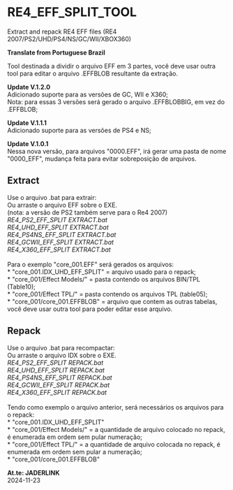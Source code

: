 # RE4_EFF_SPLIT_TOOL

Extract and repack RE4 EFF files (RE4 2007/PS2/UHD/PS4/NS/GC/WII/XBOX360)

**Translate from Portuguese Brazil**

Tool destinada a dividir o arquivo EFF em 3 partes, você deve usar outra tool para editar o arquivo .EFFBLOB resultante da extração.

**Update V.1.2.0**
<br>Adicionado suporte para as versões de GC, WII e X360;
<br>Nota: para essas 3 versões será gerado o arquivo .EFFBLOBBIG, em vez do .EFFBLOB;

**Update V.1.1.1**
<br>Adicionado suporte para as versões de PS4 e NS;

**Update V.1.0.1**
<br>Nessa nova versão, para arquivos "0000.EFF", irá gerar uma pasta de nome "0000_EFF", mudança feita para evitar sobreposição de arquivos.

## Extract

Use o arquivo .bat para extrair:
<br>Ou arraste o arquivo EFF sobre o EXE. 
<br>(nota: a versão de PS2 também serve para o Re4 2007)
<br> *RE4_PS2_EFF_SPLIT EXTRACT.bat*
<br> *RE4_UHD_EFF_SPLIT EXTRACT.bat*
<br> *RE4_PS4NS_EFF_SPLIT EXTRACT.bat*
<br> *RE4_GCWII_EFF_SPLIT EXTRACT.bat*
<br> *RE4_X360_EFF_SPLIT EXTRACT.bat*
<br>
<br> Para o exemplo "core_001.EFF" será gerados os arquivos:
<br> * "core_001.IDX_UHD_EFF_SPLIT" = arquivo usado para o repack;
<br> * "core_001/Effect Models/" = pasta contendo os arquivos BIN/TPL (Table10);
<br> * "core_001/Effect TPL/" = pasta contendo os arquivos TPL (table05);
<br> * "core_001/core_001.EFFBLOB" = arquivo que contem as outras tabelas, você deve usar outra tool para poder editar esse arquivo.

## Repack

Use o arquivo .bat para recompactar:
<br>Ou arraste o arquivo IDX sobre o EXE. 
<br> *RE4_PS2_EFF_SPLIT REPACK.bat*
<br> *RE4_UHD_EFF_SPLIT REPACK.bat*
<br> *RE4_PS4NS_EFF_SPLIT REPACK.bat*
<br> *RE4_GCWII_EFF_SPLIT REPACK.bat*
<br> *RE4_X360_EFF_SPLIT REPACK.bat*
<br>
<br> Tendo como exemplo o arquivo anterior, será necessários os arquivos para o repack:
<br> * "core_001.IDX_UHD_EFF_SPLIT"
<br> * "core_001/Effect Models/" = a quantidade de arquivo colocado no repack, é enumerada em ordem sem pular numeração;
<br> * "core_001/Effect TPL/" = a quantidade de arquivo colocada no repack, é enumerada em ordem sem pular a numeração;
<br> * "core_001/core_001.EFFBLOB"

**At.te: JADERLINK**
<br>2024-11-23